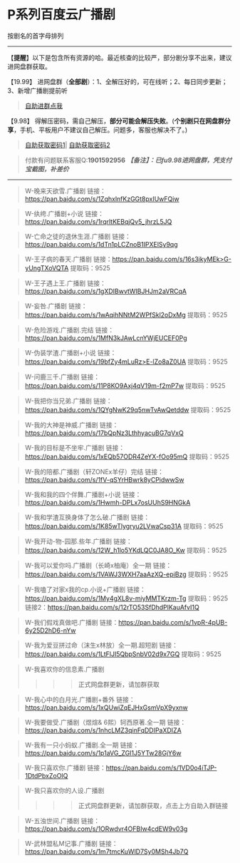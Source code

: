 <h1>P系列百度云广播剧</h1>
按剧名的首字母排列

-----

【**提醒**】以下是包含所有资源的哈。最近核查的比较严，部分剧分享不出来，建议进网盘群获取。


【19.99】 进网盘群（**全部剧**）：1、全解压好的，可在线听；2、每日同步更新；3、新增广播剧提前听
>[自助进群点我](http://pay.tupianmima.com/ma.html)

【9.98】 得解压密码，需自己解压，**部分可能会解压失败**。(**个别剧只在网盘群分享**，手机、平板用户不建议自己解压。问题多，客服也解决不了。)

>[自助获取密码1](http://pay.tupianmima.com/p.php?8tp=t3.13473a126b1998.pg1)|
[自助获取密码2](http://pay.tupianmima.com/p.php?8tp=t2.14178a39b1998.pg1)

>付款有问题联系客服Q:**1901592956**
***【备注】：已fu9.98进网盘群，凭支付宝截图，补差价***

------
>W-晚来天欲雪.广播剧
链接：https://pan.baidu.com/s/1ZqhxlnfKzGGt8pxIUwFQiw

>W-纨绔.广播剧+小说
链接：https://pan.baidu.com/s/1rqrltKEBqjQv5_jhrzL5JQ

>W-亡命之徒的退休生涯.广播剧
链接：https://pan.baidu.com/s/1dTn1pLCZnoB1IPXElSy9qg


>W-王子病的春天.广播剧
链接：https://pan.baidu.com/s/16s3ikyMEk>G-yUngTXoVQTA
提取码：9525

>W-王子遇上王.广播剧
链接：https://pan.baidu.com/s/1gXDIBwvtWIBJHJm2aVRCqA

>W-妄咎.广播剧
链接：https://pan.baidu.com/s/1wAqihNNtM2WPfSkl2oDxMg
提取码：9525 
 
>W-危险游戏.广播剧.完结
链接：https://pan.baidu.com/s/1MfN3kJAwLcnYWjEUCEF0Pg
 
>W-伪装学渣.广播剧+小说
链接：https://pan.baidu.com/s/19bfZy4mLuRz>E-lZo8aZ0UA
提取码：9525 
 
>W-问鹿三千.广播剧
链接：https://pan.baidu.com/s/11P8KO9Axj4qV19m-f2mP7w
提取码：9525 
 
>W-我把你当兄弟.广播剧
链接：https://pan.baidu.com/s/1QYgNwK29q5nwTvAwQetddw
提取码：9525 
 
>W-我的大神是神威.广播剧
链接：https://pan.baidu.com/s/17bQpNz3LthhyacuBG7qVxQ
 
>W-我的目标是不坐牢.广播剧
链接：https://pan.baidu.com/s/1xEQb57ODR4ZeYX-fOo95mQ
提取码：9525 

>W-我的陪都.广播剧（轩ZONEx羊仔）完结
链接：https://pan.baidu.com/s/1fV-qSYrHBwrk8yCPidwwSw

>W-我和我的四个伴舞.广播剧+小说
链接：https://pan.baidu.com/s/1Hwmh-DPLx7osUUhS9HNGkA

>W-我和学渣互换身体了怎么破.广播剧
链接：https://pan.baidu.com/s/1K85wTlygryu2LVwaCsp31A
提取码：9525 
 
 
>W-我开动-物-园那.些年.广播剧
链接：https://pan.baidu.com/s/12W_h1lo5YKdLQC0JA8O_Kw
提取码：9525 

>W-我可以爱你吗.广播剧（长崎x柚庵）全一期
链接：https://pan.baidu.com/s/1VAWJ3WXH7aaAzXQ-epiBzg
提取码：9525
 
>W-我嗑了对家x我的cp.小说+广播剧
链接：https://pan.baidu.com/s/1My4gXL8v-miyMMTKrzm-Tg
提取码：9525 
链接2：https://pan.baidu.com/s/12rTO53SfDhdPlKauAfvI1Q
 
>W-我们假戏真做吧.广播剧
链接：https://pan.baidu.com/s/1vpR-4pUB-6y25D2hD6-nYw

>W-我为爱豆拼过命（沫生x林放）全一期.超短剧
链接：https://pan.baidu.com/s/1LtFlJI5QbpSnbV02d9x7GQ
提取码：9525
 
>W-我喜欢你的信息素.广播剧
>>>>正式网盘群更新，请加群获取
 
>W-我心中的白月光.广播剧+番外
链接：https://pan.baidu.com/s/1xQUwiZqEJHxGsmVpX9yxnw

>W-我要做受.广播剧（煜煊& 6熙）轲西原著.全一期
链接：https://pan.baidu.com/s/1nhcLMZ3qinFqDDIPaXDIZA

>W-我有一只小蚂蚁.广播剧.全一期
链接：https://pan.baidu.com/s/1p1aVG_ZGI1J5YTw28GjY6w

>W-我只喜欢你.广播剧
链接：https://pan.baidu.com/s/1VD0o4iTJP-1DtdPbxZoOIQ

>W-我只喜欢你的人设.广播剧
>>>>正式网盘群更新，请加群获取，点击上方自助入群链接

>W-五浊世间.广播剧
链接：https://pan.baidu.com/s/1ORwdvr4OFBIw4cdEW9v03g

>W-武林盟私M记事.广播剧
链接：https://pan.baidu.com/s/1m7tmcKuWlD7Sy0MSh4Jb7Q


